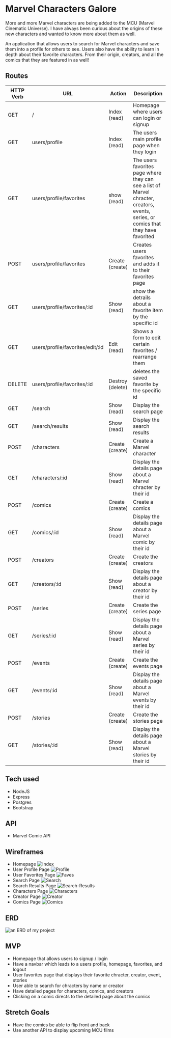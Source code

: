 # Marvel Characters Galore

More and more Marvel characters are being added to the MCU (Marvel Cinematic Universe). I have always been curious about the origins of these new characters and wanted to know more about them as well.

An application that allows users to search for Marvel characters and save them into a profile for others to see. Users also have the ability to learn in depth about their favorite characters. From their origin, creators, and all the comics that they are featured in as well!
 
## Routes

| **HTTP Verb**| **URL** |  **Action**| **Description**
|------------|-------------|------------|------------|
| GET        | /      | Index (read)  | Homepage where users can login or signup
| GET         | users/profile       | Index (read) |  The users main profile page when they login
| GET          | users/profile/favorites      | show (read)   | The users favorites page where they can see a list of Marvel chracter, creators, events, series, or comics that they have favorited
| POST     | users/profile/favorites       | Create (create)      |  Creates users favorites and adds it to their favorites page
| GET     | users/profile/favorites/:id | Show (read)    | show the detrails about a favorite item by the specific id
| GET     | users/profile/favorites/edit/:id | Edit (read)    | Shows a form to edit certain favorites / rearrange them
| DELETE | users/profile/favorites/:id       | Destroy (delete)      | deletes the saved favorite by the specific id
| GET     | /search | Show (read)   | Display the search page
| GET     | /search/results | Show (read)   | Display the search results
| POST     | /characters      | Create (create)      |  Create a Marvel character
| GET      | /characters/:id   | Show (read)  | Display the details page about a Marvel chracter by their id
| POST     | /comics      | Create (create)      |  Create a comics
| GET      | /comics/:id   | Show (read)  | Display the details page about a Marvel comic by their id
| POST     | /creators      | Create (create)      |  Create the creators
| GET      | /creators/:id   | Show (read)  | Display the details page about a creator by their id
| POST     | /series      | Create (create)      |  Create the series page
| GET      | /series/:id   | Show (read)  | Display the details page about a Marvel series by their id
| POST     | /events      | Create (create)      |  Create the events page
| GET      | /events/:id   | Show (read)  | Display the details page about a Marvel events by their id
| POST     | /stories      | Create (create)      |  Create the stories page
| GET      | /stories/:id   | Show (read)  | Display the details page about a Marvel stories by their id

## Tech used
* NodeJS
* Express
* Postgres
* Bootstrap

## API
* Marvel Comic API

## Wireframes
* Homepage
![Index](./wireframes/Index.jpg)
* User Profile Page
![Profile](./wireframes/Profile.jpg)
* User Favorites Page
![Faves](./wireframes/Faves.jpg)
* Search Page
![Search](./wireframes/Search.jpg)
* Search Results Page
![Search-Results](./wireframes/Search-Results.jpg)
* Characters Page
![Characters](./wireframes/Characters.jpg)
* Creator Page
![Creator](./wireframes/Creator.jpg)
* Comics Page
![Comics](./wireframes/Comics.jpg)

## ERD

![an ERD of my project](./ERD.drawio.png)

## MVP
* Homepage that allows users to signup / login
* Have a navbar which leads to a users profile, homepage, favorites, and logout
* User favorites page that displays their favorite chracter, creator, event, stories
* User able to search for chracters by name or creator
* Have detailed pages for characters, comics, and creators
* Clicking on a comic directs to the detailed page about the comics

## Stretch Goals
* Have the comics be able to flip front and back
* Use another API to display upcoming MCU films
